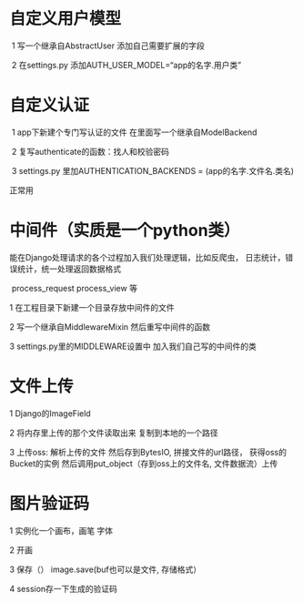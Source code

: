 # 自定义用户模型

​	1 写一个继承自AbstractUser 添加自己需要扩展的字段

​	2 在settings.py 添加AUTH_USER_MODEL=“app的名字.用户类”

# 自定义认证

​	1 app下新建个专门写认证的文件 在里面写一个继承自ModelBackend

​	2 复写authenticate的函数：找人和校验密码

​	3 settings.py 里加AUTHENTICATION_BACKENDS = (app的名字.文件名.类名)

正常用

# 中间件（实质是一个python类）

能在Django处理请求的各个过程加入我们处理逻辑，比如反爬虫， 日志统计，错误统计，统一处理返回数据格式

​	process_request process_view 等

1 在工程目录下新建一个目录存放中间件的文件

2 写一个继承自MiddlewareMixin 然后重写中间件的函数

3 settings.py里的MIDDLEWARE设置中 加入我们自己写的中间件的类

# 文件上传

1 Django的ImageField

2 将内存里上传的那个文件读取出来 复制到本地的一个路径

3 上传oss:	解析上传的文件 然后存到BytesIO, 拼接文件的url路径， 获得oss的Bucket的实例 然后调用put_object（存到oss上的文件名, 文件数据流）上传

# 图片验证码

1 实例化一个画布，画笔 字体

2 开画

3 保存（） image.save(buf也可以是文件, 存储格式）

4 session存一下生成的验证码